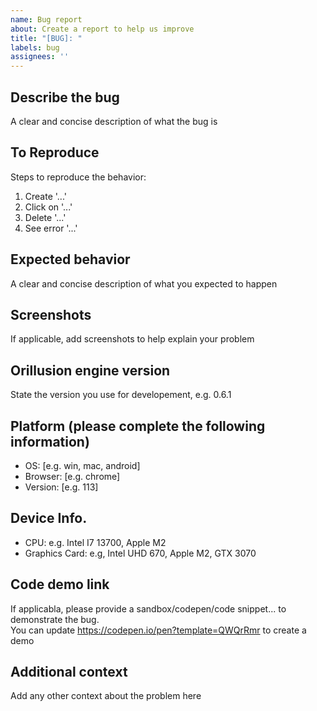 ```yaml
---
name: Bug report
about: Create a report to help us improve
title: "[BUG]: "
labels: bug
assignees: ''
---
```


## Describe the bug
A clear and concise description of what the bug is

## To Reproduce
Steps to reproduce the behavior:
1. Create '...'
2. Click on '...'
3. Delete '...'
4. See error '...'

## Expected behavior
A clear and concise description of what you expected to happen

## Screenshots
If applicable, add screenshots to help explain your problem

## Orillusion engine version
State the version you use for developement, e.g. 0.6.1

## Platform (please complete the following information)
- OS: [e.g. win, mac, android]
- Browser: [e.g. chrome]
- Version: [e.g. 113]

## Device Info.
- CPU: e.g. Intel I7 13700, Apple M2
- Graphics Card: e.g, Intel UHD 670, Apple M2, GTX 3070

## Code demo link
If applicabla, please provide a sandbox/codepen/code snippet... to demonstrate the bug.  
You can update https://codepen.io/pen?template=QWQrRmr to create a demo


## Additional context
Add any other context about the problem here
